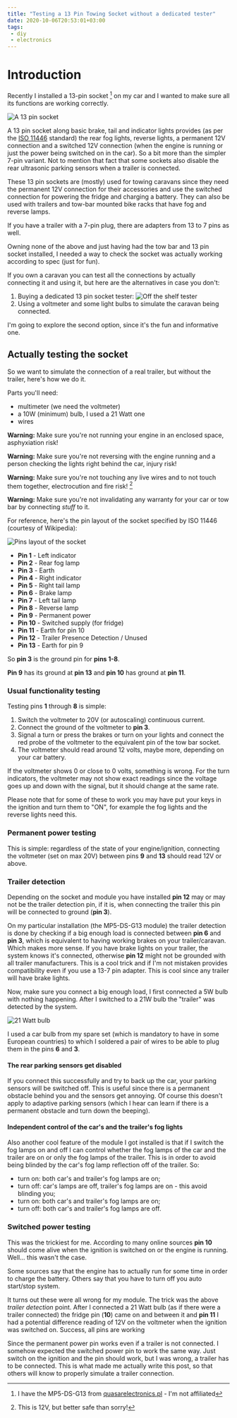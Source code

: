 ```yaml
---
title: "Testing a 13 Pin Towing Socket without a dedicated tester"
date: 2020-10-06T20:53:01+03:00
tags:
 - diy
 - electronics
---
```


# Introduction

Recently I installed a 13-pin socket [^1] on my car and I wanted to make sure all its functions are working correctly.

![A 13 pin socket](/13pinsocket/13pin_socket.jpeg)

A 13 pin socket along basic brake, tail and indicator lights provides (as per the [ISO 11446](https://en.wikipedia.org/wiki/ISO_11446) standard) the rear fog lights, reverse lights, a permanent 12V connection and a switched 12V connection (when the engine is running or just the power being switched on in the car).
So a bit more than the simpler 7-pin variant. Not to mention that fact that some sockets also disable the rear ultrasonic parking sensors when a trailer is connected.

These 13 pin sockets are (mostly) used for towing caravans since they need the permanent 12V connection for their accessories and use the switched connection for powering the fridge and charging a battery.
They can also be used with trailers and tow-bar mounted bike racks that have fog and reverse lamps.

If you have a trailer with a 7-pin plug, there are adapters from 13 to 7 pins as well.

Owning none of the above and just having had the tow bar and 13 pin socket installed, I needed a way to check the socket was actually working according to spec (just for fun).

If you own a caravan you can test all the connections by actually connecting it and using it, but here are the alternatives in case you don't:

1. Buying a dedicated 13 pin socket tester: ![Off the shelf tester](/13pinsocket/tester.jpg)
2. Using a voltmeter and some light bulbs to simulate the caravan being connected.

I'm going to explore the second option, since it's the fun and informative one.

## Actually testing the socket

So we want to simulate the connection of a real trailer, but without the trailer, here's how we do it.

Parts you'll need:
 * multimeter (we need the voltmeter)
 * a 10W (minimum) bulb, I used a 21 Watt one
 * wires

**Warning:** Make sure you're not running your engine in an enclosed space, asphyxiation risk!

**Warning:** Make sure you're not reversing with the engine running and a person checking the lights right behind the car, injury risk!

**Warning:** Make sure you're not touching any live wires and to not touch them together, electrocution and fire risk! [^2]

**Warning:** Make sure you're not invalidating any warranty for your car or tow bar by connecting *stuff* to it.

For reference, here's the pin layout of the socket specified by ISO 11446 (courtesy of Wikipedia):

![Pins layout of the socket](/13pinsocket/pinlayout.png)

* **Pin 1** -  Left indicator
* **Pin 2** -  Rear fog lamp
* **Pin 3** -  Earth
* **Pin 4** -  Right indicator
* **Pin 5** -  Right tail lamp
* **Pin 6** -  Brake lamp
* **Pin 7** -  Left tail lamp
* **Pin 8** -  Reverse lamp
* **Pin 9** -  Permanent power
* **Pin 10** - Switched supply (for fridge)
* **Pin 11** - Earth for pin 10
* **Pin 12** - Trailer Presence Detection / Unused
* **Pin 13** - Earth for pin 9

So **pin 3** is the ground pin for **pins 1-8**.

**Pin 9** has its ground at **pin 13** and **pin 10** has ground at **pin 11**.

### Usual functionality testing

Testing pins **1** through **8** is simple:

1. Switch the voltmeter to 20V (or autoscaling) continuous current.
2. Connect the ground of the voltmeter to **pin 3**.
3. Signal a turn or press the brakes or turn on your lights and connect the red probe of the voltmeter to the equivalent pin of the tow bar socket.
4. The voltmeter should read around 12 volts, maybe more, depending on your car battery.

If the voltmeter shows 0 or close to 0 volts, something is wrong.
For the turn indicators, the voltmeter may not show exact readings since the voltage goes up and down with the signal, but it should change at the same rate.

Please note that for some of these to work you may have put your keys in the ignition and turn them to "ON", for example the fog lights and the reverse lights need this.

### Permanent power testing

This is simple: regardless of the state of your engine/ignition, connecting the voltmeter (set on max 20V)  between pins **9** and **13** should read 12V or above.

### Trailer detection

Depending on the socket and module you have installed **pin 12** may or may not be the trailer detection pin, if it is, when connecting the trailer this pin will be connected to ground (**pin 3**).

On my particular installation (the MP5-DS-G13 module) the trailer detection is done by checking if a big enough load is connected between **pin 6** and **pin 3**, which is equivalent to having working brakes on your trailer/caravan. Which makes more sense. If you have brake lights on your trailer, the system knows it's connected, otherwise **pin 12** might not be grounded with all trailer manufacturers.
This is a cool trick and if I'm not mistaken provides compatibility even if you use a 13-7 pin adapter. This is cool since any trailer will have brake lights.

Now, make sure you connect a big enough load, I first connected a 5W bulb with nothing happening. After I switched to a 21W bulb the "trailer" was detected by the system.

![21 Watt bulb](/13pinsocket/21wattbulb.jpg)

I used a car bulb from my spare set (which is mandatory to have in some European countries) to which I soldered a pair of wires to be able to plug them in the pins **6** and **3**.

#### The rear parking sensors get disabled
If you connect this successfully and try to back up the car, your parking sensors will be switched off. This is useful since there is a permanent obstacle behind you and the sensors get annoying. Of course this doesn't apply to adaptive parking sensors (which I hear can learn if there is a permanent obstacle and turn down the beeping).


#### Independent control of the car's and the trailer's fog lights
Also another cool feature of the module I got installed is that if I switch the fog lamps on and off I can control whether the fog lamps of the car and the trailer are on or only the fog lamps of the trailer. This is in order to avoid being blinded by the car's fog lamp reflection off of the trailer.
So:
 * turn on: both car's and trailer's fog lamps are on;
 * turn off: car's lamps are off, trailer's fog lamps are on - this avoid blinding you;
 * turn on: both car's and trailer's fog lamps are on;
 * turn off: both car's and trailer's fog lamps are off.

### Switched power testing

This was the trickiest for me. According to many online sources **pin 10** should come alive when the ignition is switched on or the engine is running.
Well... this wasn't the case.

Some sources say that the engine has to actually run for some time in order to charge the battery. Others say that you have to turn off you auto start/stop system.

It turns out these were all wrong for my module. The trick was the above *trailer detection* point. After I connected a 21 Watt bulb (as if there were a trailer connected) the fridge pin (**10**) came on and between it and **pin 11** I had a potential difference reading of 12V on the voltmeter when the ignition was switched on. Success, all pins are working

Since the permanent power pin works even if a trailer is not connected. I somehow expected the switched power pin to work the same way. Just switch on the ignition and the pin should work, but I was wrong, a trailer has to be connected. This is what made me actually write this post, so that others will know to properly simulate a trailer connection.

[^1]: I have the MP5-DS-G13 from [quasarelectronics.pl](https://www.quasarelectronics.pl/en/towbar-wiring-kits-3/towbar-wiring-13-pin/mp4-ds-mp5-ds/mp5-ds-g13/) - I'm not affiliated
[^2]: This is 12V, but better safe than sorry!
